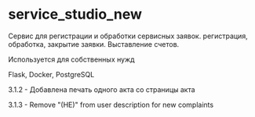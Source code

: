 # service_studio_new

Сервис для регистрации и обработки сервисных заявок.
регистрация, обработка, закрытие заявки.
Выставление счетов.

Используется для собственных нужд

Flask, Docker, PostgreSQL

3.1.2 - Добавлена печать одного акта со страницы акта

3.1.3 - Remove "(HE)" from user description for new complaints

